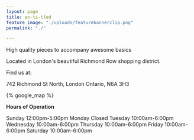 ```yaml
---
layout: page
title: en-ti-tled
feature_image: "./uploads/featurebannerclip.png"
permalink: "./"

---
```

High quality pieces to accompany awesome basics

Located in London's beautiful Richmond Row shopping district.

Find us at:

742 Richmond St North, London Ontario, N6A 3H3

{% google_map %}

**Hours of Operation**

Sunday     12:00pm-5:00pm
Monday     Closed
Tuesday    10:00am-6:00pm
Wednesday  10:00am-6:00pm
Thursday   10:00am-6:00pm
Friday     10:00am-6:00pm
Saturday   10:00am-6:00pm